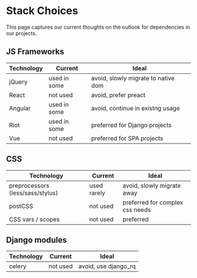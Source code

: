 # Stack Choices

This page captures our current thoughts on the outlook for dependencies in our projects.

## JS Frameworks

| Technology    | Current | Ideal    |
| ------------- | ------- | -------- |
| jQuery | used in some   | avoid, slowly migrate to native dom |
| React  | not used       | avoid, prefer preact |
| Angular | used in some  | avoid, continue in existng usage |
| Riot   | used in some   | preferred for Django projects |
| Vue    | not used       | preferred for SPA projects |

## CSS

| Technology    | Current | Ideal    |
| ------------- | ------- | -------- |
| preprocessors (less/sass/stylus) | used rarely  | avoid, slowly migrate away |
| postCSS       | not used | preferred for complex css needs |
| CSS vars / scopes | not used | preferred |

## Django modules

| Technology    | Current | Ideal    |
| ------------- | ------- | -------- |
| celery | not used   | avoid, use django_rq |
